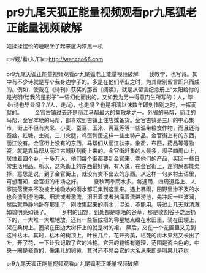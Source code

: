 # pr9九尾天狐正能量视频观看pr九尾狐老正能量视频破解
娃揉揉惺忪的睡眼坐了起来屋内漆黑一机

👉/观/看/入/口👉http://wencao66.com

pr9九尾天狐正能量视频观看pr九尾狐老正能量视频破解　　我教学，也写诗。其中有不少诗就是写个我身边学子的。多是在他们毕业之时，为其赠别留言即兴而成的。例如，使我在《诗刊》获奖的那首《阅读》，就是从留言纪念册上“太阳给你的是光明/给我的是影子”一语幻化而出的。又如我为另一得意门生所写的：人，毕业/诗也毕业吗？//人，走/心，也走吗？也是相濡以沫数年即刻惜别之时，一挥而就的。
　　金官古镇过去还是丽江马帮最大的集散地之一。外省的马帮，丽江的马帮，金官本地的马帮，都喜欢到古镇上住店或备货。金官古镇是三川的中心集市，街上不但有大米、小麦、蚕豆、玉米、黄豆等等一些温带粮食作物，而且还有蚕丝，红糖，土碱，三川火腿，鸡蛋鸭蛋这样一些土特产品。金官街上有的东西，丽江没有。金官街上没有的东西，马帮们从丽江驮来。象盐，布匹，药品等等物资，就是靠马帮从丽江古城驮到街上来的。金官街赶集的人最多，坝子四周山上，居住着四个乡，十多万人，他们每个街都要到金官来，卖他们的产品，买回一些日常生活用品。所以，这条街上的东西最好销，有人说，在金官街上，连狗屎都能卖掉，意思是说，到了金官街上，就没有卖不出去的东西。从这样一句乡村土语里，可想而知，金官街的市场之好。
　　夏秋两季雨水多。每遇雨，四周道路上、人家院落里来不及被土地吸收的雨水都汇集到这里来。遇上暴雨，田野里渗不及的水也会流到涝池来。细流或者激流，汩汩着或者汹涌着流进涝池，先冲起一些波澜，然后就静静地卧在那里了。刚收集起来的雨水，混浊，不能用。等过上几天就清澈如碧明亮如镜了。
　　乡村的田野，到处都是晾晒的谷草，那是收割谷子之后扔下的，一大堆一大堆地放。还有一些捆成把的零星地点缀在水田里，骑在田埂上，架在桑树上。圈架在田边大树杆上的就是树的裙。
厥后，又在一个花圃里又见到这种枯木。其时，枯木的树顶上，叶长几片，花开秀美，枯死的树木果然又长出了叶，开了花，一下让我记取了它的冷艳。它开的花很有道理，范围是瓷白色的，中央一圈是瓷黄的，像果儿的卵黄，其时还不领会它的大名从来即是叫果儿花树

pr9九尾天狐正能量视频观看pr九尾狐老正能量视频破解
